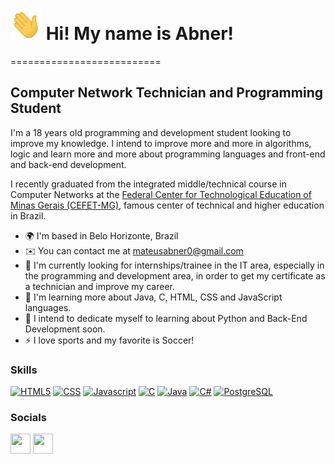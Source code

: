# <img src="https://raw.githubusercontent.com/parth-27/parth-27/master/Hi.gif" height="50" width="50"> Hi! My name is Abner!
==========================

Computer Network Technician and Programming Student
-----------------------------

I'm a 18 years old programming and development student looking to improve my knowledge. I intend to improve more and more in algorithms, logic and learn more and more about programming languages and front-end and back-end development.

I recently graduated from the integrated middle/technical course in Computer Networks at the [Federal Center for Technological Education of Minas Gerais (CEFET-MG)](https://www.cefetmg.br/), famous center of technical and higher education in Brazil. 

* 🌍  I'm based in Belo Horizonte, Brazil
* ✉️  You can contact me at [mateusabner0@gmail.com](mailto:mateusabner0@gmail.com)
* 🚀 I'm currently looking for internships/trainee in the IT area, especially in the programming and development area, in order to get my certificate as a technician and improve my career.
* 🧠  I'm learning more about Java, C, HTML, CSS and JavaScript languages.
* 🤝  I intend to dedicate myself to learning about Python and Back-End Development soon.
* ⚡  I love sports and my favorite is Soccer!


### Skills

<p align="left">
 <a href="https://developer.mozilla.org/en-US/docs/Glossary/HTML5" target="_blank" rel="noreferrer"><img src="https://raw.githubusercontent.com/danielcranney/readme-generator/main/public/icons/skills/html5-colored.svg" width="36" height="36" alt="HTML5" /></a>
<a href="https://developer.mozilla.org/en-US/docs/Web/CSS" target="_blank" rel="noreferrer"><img src="https://raw.githubusercontent.com/danielcranney/readme-generator/main/public/icons/skills/css3-colored.svg" width="36" height="36" alt="CSS" /></a>
<a href="https://developer.mozilla.org/en-US/docs/Web/JavaScript" target="_blank" rel="noreferrer"><img src="https://raw.githubusercontent.com/danielcranney/readme-generator/main/public/icons/skills/javascript-colored.svg" width="36" height="36" alt="Javascript" /></a>
<a href="https://docs.microsoft.com/en-us/cpp/?view=msvc-170" target="_blank" rel="noreferrer"><img src="https://raw.githubusercontent.com/danielcranney/readme-generator/main/public/icons/skills/c-colored.svg" width="36" height="36" alt="C" /></a>
<a href="https://www.oracle.com/java/" target="_blank" rel="noreferrer"><img src="https://raw.githubusercontent.com/danielcranney/readme-generator/main/public/icons/skills/java-colored.svg" width="36" height="36" alt="Java" /></a>
<a href="https://docs.microsoft.com/en-us/csharp/?view=msvc-170" target="_blank" rel="noreferrer"><img src="https://raw.githubusercontent.com/danielcranney/readme-generator/main/public/icons/skills/dotnet-colored.svg" width="36" height="36" alt="C#" /></a>
<a href="https://www.postgresql.org/" target="_blank" rel="noreferrer"><img src="https://raw.githubusercontent.com/danielcranney/readme-generator/main/public/icons/skills/postgresql-colored.svg" width="36" height="36" alt="PostgreSQL" /></a>
</p>

### Socials

<p align="left"> <a href="https://www.github.com/abnermateus" target="_blank" rel="noreferrer"><img src="https://raw.githubusercontent.com/danielcranney/readme-generator/main/public/icons/socials/github-dark.svg" width="32" height="32" /></a> <a href="https://www.linkedin.com/in/abnermateus" target="_blank" rel="noreferrer"><img src="https://raw.githubusercontent.com/danielcranney/readme-generator/main/public/icons/socials/linkedin.svg" width="32" height="32" /></a> </p>
